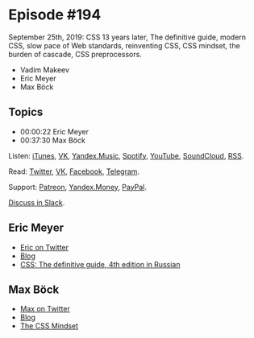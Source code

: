 # Episode #194

September 25th, 2019: CSS 13 years later, The definitive guide, modern CSS, slow pace of Web standards, reinventing CSS, CSS mindset, the burden of cascade, CSS preprocessors.

- Vadim Makeev
- Eric Meyer
- Max Böck

## Topics

- 00:00:22 Eric Meyer
- 00:37:30 Max Böck

Listen: [iTunes](https://itunes.apple.com/podcast/id1080500016), [VK](https://vk.com/podcasts-32017543), [Yandex.Music](https://music.yandex.ru/album/6245956), [Spotify](https://open.spotify.com/show/3rzAcADjpBpXt73L0epTjV), [YouTube](https://www.youtube.com/playlist?list=PLMBnwIwFEFHcwuevhsNXkFTcadeX5R1Go), [SoundCloud](https://soundcloud.com/web-standards), [RSS](https://web-standards.ru/podcast/feed/).

Read: [Twitter](https://twitter.com/webstandards_ru), [VK](https://vk.com/webstandards_ru), [Facebook](https://www.facebook.com/webstandardsru), [Telegram](https://t.me/webstandards_ru).

Support: [Patreon](https://www.patreon.com/webstandards_ru), [Yandex.Money](https://money.yandex.ru/to/41001119329753), [PayPal](https://www.paypal.me/pepelsbey).

[Discuss in Slack](http://slack.web-standards.ru/).

## Eric Meyer

- [Eric on Twitter](https://twitter.com/meyerweb)
- [Blog](https://meyerweb.com/)
- [CSS: The definitive guide, 4th edition in Russian](http://www.combook.ru/product/11909879/)

## Max Böck

- [Max on Twitter](https://twitter.com/mxbck)
- [Blog](https://mxb.dev/)
- [The CSS Mindset](https://mxb.dev/blog/the-css-mindset/)

